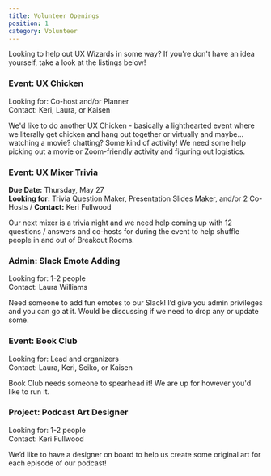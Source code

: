 ```yaml
---
title: Volunteer Openings
position: 1
category: Volunteer
---
```

Looking to help out UX Wizards in some way? If you're don't have an idea yourself, take a look at the listings below!

### Event: UX Chicken

Looking for: Co-host and/or Planner \
Contact: Keri, Laura, or Kaisen

We'd like to do another UX Chicken - basically a lighthearted event where we literally get chicken and hang out together or virtually and maybe... watching a movie? chatting? Some kind of activity! We need some help picking out a movie or Zoom-friendly activity and figuring out logistics.

### Event: UX Mixer Trivia

**Due Date:** Thursday, May 27 \
**Looking for:** Trivia Question Maker, Presentation Slides Maker, and/or 2 Co-Hosts /
**Contact:** Keri Fullwood

Our next mixer is a trivia night and we need help coming up with 12 questions / answers and co-hosts for during the event to help shuffle people in and out of Breakout Rooms.

### Admin: Slack Emote Adding

Looking for: 1-2 people \
Contact: Laura Williams

Need someone to add fun emotes to our Slack! I’d give you admin privileges and you can go at it. Would be discussing if we need to drop any or update some.

### Event: Book Club

Looking for: Lead and organizers \
Contact: Laura, Keri, Seiko, or Kaisen

Book Club needs someone to spearhead it! We are up for however you'd like to run it.

### Project: Podcast Art Designer

Looking for: 1-2 people \
Contact: Keri Fullwood

We’d like to have a designer on board to help us create some original art for each episode of our podcast!